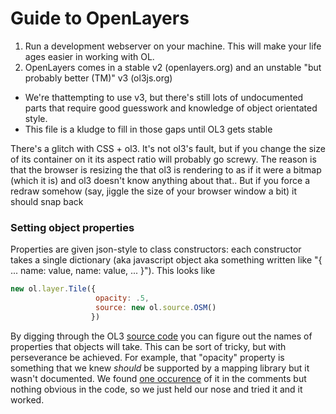 # Guide to OpenLayers

1) Run a development webserver on your machine. This will make your life ages easier in working with OL.
2) OpenLayers comes in a stable v2 (openlayers.org) and an unstable "but probably better (TM)" v3 (ol3js.org)
  * We're thattempting to use v3, but there's still lots of undocumented parts that require good guesswork and knowledge of object orientated style.
  * This file is a kludge to fill in those gaps until OL3 gets stable

There's a glitch with CSS + ol3. It's not ol3's fault, but if you change the size of its container on it its aspect ratio will probably go screwy. The reason is that the browser is resizing the <canvas> that ol3 is rendering to as if it were a bitmap (which it is) and ol3 doesn't know anything about that.. But if you force a redraw somehow (say, jiggle the size of your browser window a bit) it should snap back 

### Setting object properties
Properties are given json-style to class constructors:
each constructor takes a single dictionary (aka javascript object aka something written like
 "{ ... name: value, name: value, ... }").
This looks like
```javascript
new ol.layer.Tile({
                   opacity: .5,
                   source: new ol.source.OSM()
                  })
```

 By digging through the OL3 [source code](https://github.com/openlayers/ol3/tree/master/src/ol/layer)
 you can figure out the names of properties that objects will take. This can be sort of tricky, but with
 perseverance be achieved.
 For example, that "opacity" property is something that we knew _should_ be supported by a mapping library
 but it wasn't documented.
 We found [one occurence](https://github.com/openlayers/ol3/blob/315c42f0a7bad339c96f2f936d7513a498df1b12/src/ol/layer/layer.js#L20)
 of it in the comments but nothing obvious in the code, so we just held our nose and tried it and it worked.

